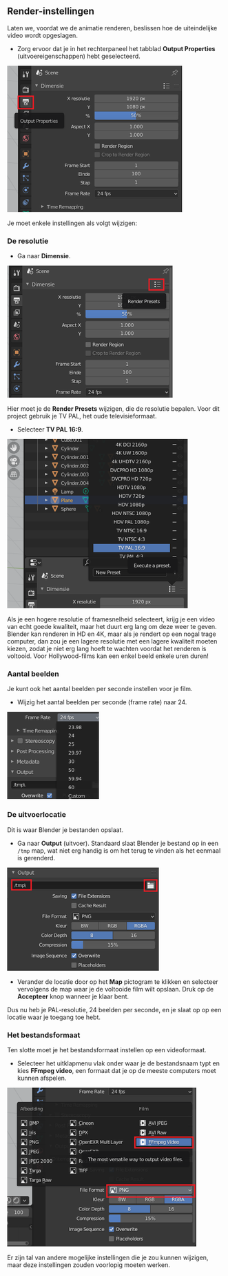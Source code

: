 ## Render-instellingen

Laten we, voordat we de animatie renderen, beslissen hoe de uiteindelijke video wordt opgeslagen.

+ Zorg ervoor dat je in het rechterpaneel het tabblad **Output Properties** (uitvoereigenschappen) hebt geselecteerd.

![Rendermenu](images/blender-render-menu.png)

Je moet enkele instellingen als volgt wijzigen:

### De resolutie

+ Ga naar **Dimensie**.

![Dimensies](images/blender-render-dimension.png)

Hier moet je de **Render Presets** wijzigen, die de resolutie bepalen. Voor dit project gebruik je TV PAL, het oude televisieformaat.

+ Selecteer **TV PAL 16:9**.

![Selecteer TV PAL](images/blender-render-presets.png)

Als je een hogere resolutie of framesnelheid selecteert, krijg je een video van echt goede kwaliteit, maar het duurt erg lang om deze weer te geven. Blender kan renderen in HD en 4K, maar als je rendert op een nogal trage computer, dan zou je een lagere resolutie met een lagere kwaliteit moeten kiezen, zodat je niet erg lang hoeft te wachten voordat het renderen is voltooid. Voor Hollywood-films kan een enkel beeld enkele uren duren!

### Aantal beelden

Je kunt ook het aantal beelden per seconde instellen voor je film.

+ Wijzig het aantal beelden per seconde (frame rate) naar 24.

![Beelden per seconde](images/blender-render-frames.png)

### De uitvoerlocatie

Dit is waar Blender je bestanden opslaat.

+ Ga naar **Output** (uitvoer). Standaard slaat Blender je bestand op in een `/tmp` map, wat niet erg handig is om het terug te vinden als het eenmaal is gerenderd.

![Uitvoerlocatie](images/blender-render-output.png)

+ Verander de locatie door op het **Map** pictogram te klikken en selecteer vervolgens de map waar je de voltooide film wilt opslaan. Druk op de **Accepteer** knop wanneer je klaar bent.

Dus nu heb je PAL-resolutie, 24 beelden per seconde, en je slaat op op een locatie waar je toegang toe hebt.

### Het bestandsformaat

Ten slotte moet je het bestandsformaat instellen op een videoformaat.

+ Selecteer het uitklapmenu vlak onder waar je de bestandsnaam typt en kies **FFmpeg video**, een formaat dat je op de meeste computers moet kunnen afspelen.

![Uitvoerlocatie](images/blender-render-file-format.png)

Er zijn tal van andere mogelijke instellingen die je zou kunnen wijzigen, maar deze instellingen zouden voorlopig moeten werken.